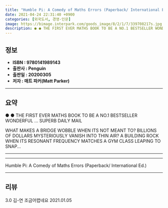 ```yaml
---
title: "Humble Pi: A Comedy of Maths Errors (Paperback/ International Ed.)"
date: 2021-04-24 22:31:40 +0900
categories: [외국도서, 경영-인문]
image: https://bimage.interpark.com/goods_image/8/2/1/7/339708217s.jpg
description: ● ● THE FIRST EVER MATHS BOOK TO BE A NO.1 BESTSELLER WONDERFUL ... SUPERB DAILY MAIL WHAT MAKES A BRIDGE WOBBLE WHEN ITS NOT MEANT TO? BILLIONS OF DOLLARS M
---
```


## **정보**

- **ISBN : 9780141989143**
- **출판사 : Penguin**
- **출판일 : 20200305**
- **저자 : 매트 파커(Matt Parker)**

------



## **요약**

●  ●  THE FIRST EVER MATHS BOOK TO BE A NO.1 BESTSELLER
WONDERFUL ... SUPERB DAILY MAIL

WHAT MAKES A BRIDGE WOBBLE WHEN ITS NOT MEANT TO? BILLIONS OF DOLLARS MYSTERIOUSLY VANISH INTO THIN AIR? A BUILDING ROCK WHEN ITS RESONANT FREQUENCY MATCHES A GYM CLASS LEAPING TO SNAP... 

------



------


Humble Pi: A Comedy of Maths Errors (Paperback/ International Ed.) 

------


## **리뷰** 

3.0 김-연 조금어렵네요 2021.01.05 <br/>